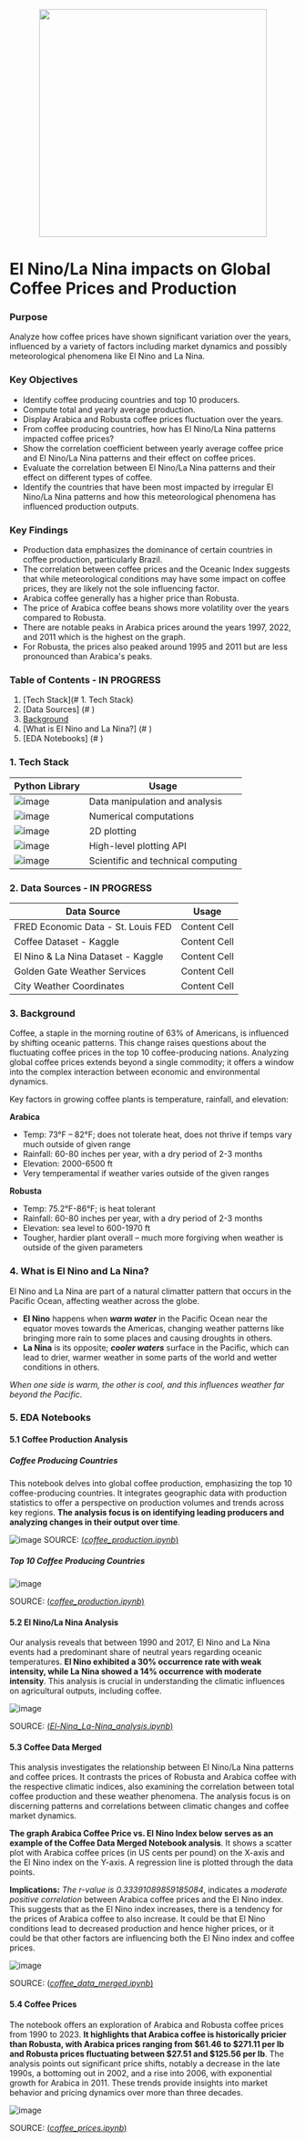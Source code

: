 <p align="center">
  <img width="400" height="400" src="https://github.com/AAlbers341/project1_coffee_analysis/assets/137431770/e9f9f422-f019-46ba-9148-bd1f56829aaf">
</p>

# El Nino/La Nina impacts on Global Coffee Prices and Production
### Purpose
Analyze how coffee prices have shown significant variation over the years, influenced by a variety of factors including market dynamics and possibly meteorological phenomena like El Nino and La Nina.  ​
### Key Objectives
* Identify coffee producing countries and top 10 producers.
* Compute total and yearly average production.
* Display Arabica and Robusta coffee prices fluctuation over the years.
* From coffee producing countries, how has El Nino/La Nina patterns impacted coffee prices?
* Show the correlation coefficient between yearly average coffee price and El Nino/La Nina patterns and their effect on coffee prices.
* Evaluate the correlation between El Nino/La Nina patterns and their effect on different types of coffee.
* Identify the countries that have been most impacted by irregular El Nino/La Nina patterns and how this meteorological phenomena has influenced production outputs.
### Key Findings
* Production data emphasizes the dominance of certain countries in coffee production, particularly Brazil.
* The correlation between coffee prices and the Oceanic Index suggests that while meteorological conditions may have some impact on coffee prices, they are likely not the sole influencing factor.
* Arabica coffee generally has a higher price than Robusta.
* The price of Arabica coffee beans shows more volatility over the years compared to Robusta.
* There are notable peaks in Arabica prices around the years 1997, 2022, and 2011 which is the highest on the graph.
* For Robusta, the prices also peaked around 1995 and 2011 but are less pronounced than Arabica's peaks.
### Table of Contents - IN PROGRESS
1. [Tech Stack](# 1. Tech Stack)
3. [Data Sources] (# )
4. [Background](# )
5. [What is El Nino and La Nina?] (# )
6. [EDA Notebooks] (# )

### 1. Tech Stack
| Python Library  | Usage |
| ------------- | ------------- |
|![image](https://github.com/AAlbers341/project1_coffee_analysis/assets/137431770/8841ac4f-3cbe-49c0-a2f4-c0acb1100224)  | Data manipulation and analysis  |
| ![image](https://github.com/AAlbers341/project1_coffee_analysis/assets/137431770/4bf0c856-4875-4ff1-8ebd-03c0e66ebd14) | Numerical computations  |
| ![image](https://github.com/AAlbers341/project1_coffee_analysis/assets/137431770/0edbd134-7e50-4c13-9a74-4f6b8350ba57) | 2D plotting  |
| ![image](https://github.com/AAlbers341/project1_coffee_analysis/assets/137431770/76cae272-4bcc-4ab2-a376-880cd1d28190) | High-level plotting API   |
| ![image](https://github.com/AAlbers341/project1_coffee_analysis/assets/137431770/3e7c0369-6e67-4080-81bc-ee7d214f80c0) |  Scientific and technical computing  |

### 2. Data Sources - IN PROGRESS
| Data Source  | Usage |
| ------------- | ------------- |
| FRED Economic Data - St. Louis FED  | Content Cell  |
| Coffee Dataset - Kaggle  | Content Cell  |
| El Nino & La Nina Dataset - Kaggle  | Content Cell  |
| Golden Gate Weather Services  | Content Cell  |
| City Weather Coordinates  | Content Cell  |

### 3. Background
Coffee, a staple in the morning routine of 63% of Americans, is influenced by shifting oceanic patterns. This change raises questions about the fluctuating coffee prices in the top 10 coffee-producing nations. Analyzing global coffee prices extends beyond a single commodity; it offers a window into the complex interaction between economic and environmental dynamics. 

Key factors in growing coffee plants is temperature, rainfall, and elevation:

**Arabica**
* Temp: 73°F – 82°F; does not tolerate heat, does not thrive if temps vary much outside of given range 
* Rainfall: 60-80 inches per year, with a dry period of 2-3 months
* Elevation: 2000-6500 ft
* Very temperamental if weather varies outside of the given ranges

**Robusta**
* Temp: 75.2°F-86°F; is heat tolerant
* Rainfall: 60-80 inches per year, with a dry period of 2-3 months
* Elevation: sea level to 600-1970 ft
* Tougher, hardier plant overall – much more forgiving when weather is outside of the given parameters
### 4. What is El Nino and La Nina?
El Nino and La Nina are part of a natural climatter pattern that occurs in the Pacific Ocean, affecting weather across the globe. 
* **El Nino** happens when **_warm water_** in the Pacific Ocean near the equator moves towards the Americas, changing weather patterns like bringing more rain to some places and causing droughts in others.
* **La Nina** is its opposite; **_cooler waters_** surface in the Pacific, which can lead to drier, warmer weather in some parts of the world and wetter conditions in others.

_When one side is warm, the other is cool, and this influences weather far beyond the Pacific_.
### 5. EDA Notebooks
#### 5.1 Coffee Production Analysis
##### Coffee Producing Countries
This notebook delves into global coffee production, emphasizing the top 10 coffee-producing countries. It integrates geographic data with production statistics to offer a perspective on production volumes and trends across key regions. **The analysis focus is on identifying leading producers and analyzing changes in their output over time**.

![image](https://github.com/AAlbers341/project1_coffee_analysis/assets/137431770/1b3f04d6-80c8-4ce4-b858-b6340871f201)
SOURCE: [(_coffee_production.ipynb_)](https://github.com/AAlbers341/project1_coffee_analysis/blob/main/EDA/coffee_production.ipynb)

##### Top 10 Coffee Producing Countries
![image](https://github.com/AAlbers341/project1_coffee_analysis/assets/137431770/782fb843-7072-43e6-a223-51527ebff782)

SOURCE: [(_coffee_production.ipynb_)](https://github.com/AAlbers341/project1_coffee_analysis/blob/main/EDA/coffee_production.ipynb)

#### 5.2 El Nino/La Nina Analysis
Our analysis reveals that between 1990 and 2017, El Nino and La Nina events had a predominant share of neutral years regarding oceanic temperatures. **El Nino exhibited a 30% occurrence rate with weak intensity, while La Nina showed a 14% occurrence with moderate intensity**. This analysis is crucial in understanding the climatic influences on agricultural outputs, including coffee.

![image](https://github.com/AAlbers341/project1_coffee_analysis/assets/137431770/a7e33e91-ce6f-4a36-bf57-392eb94f20d7)

SOURCE: [(_El-Nina_La-Nina_analysis.ipynb_)](https://github.com/AAlbers341/project1_coffee_analysis/blob/main/EDA/El-Nina_La-Nina_analysis.ipynb)

#### 5.3 Coffee Data Merged
This  analysis investigates the relationship between El Nino/La Nina patterns and coffee prices. It contrasts the prices of Robusta and Arabica coffee with the respective climatic indices, also examining the correlation between total coffee production and these weather phenomena. The analysis focus is on discerning patterns and correlations between climatic changes and coffee market dynamics.

**The graph Arabica Coffee Price vs. El Nino Index below serves as an example of the Coffee Data Merged Notebook analysis**. It shows a scatter plot with Arabica coffee prices (in US cents per pound) on the X-axis and the El Nino index on the Y-axis. A regression line is plotted through the data points.


**Implications:** _The r-value is 0.33391089859185084_, indicates a _moderate positive correlation_ between Arabica coffee prices and the El Nino index. This suggests that as the El Nino index increases, there is a tendency for the prices of Arabica coffee to also increase.  It could be that El Nino conditions lead to decreased production and hence higher prices, or it could be that other factors are influencing both the El Nino index and coffee prices.

![image](https://github.com/AAlbers341/project1_coffee_analysis/assets/137431770/7be35f7c-0897-4cfb-830e-214282ce6cbb)

SOURCE: ([_coffee_data_merged.ipynb_)](https://github.com/AAlbers341/project1_coffee_analysis/blob/main/EDA/coffee_data_merged.ipynb)

#### 5.4 Coffee Prices
The notebook offers an exploration of Arabica and Robusta coffee prices from 1990 to 2023. **It highlights that Arabica coffee is historically pricier than Robusta, with Arabica prices ranging from $61.46 to $271.11 per lb and Robusta prices fluctuating between $27.51 and $125.56 per lb**. The analysis points out significant price shifts, notably a decrease in the late 1990s, a bottoming out in 2002, and a rise into 2006, with exponential growth for Arabica in 2011. These trends provide insights into market behavior and pricing dynamics over more than three decades.

![image](https://github.com/AAlbers341/project1_coffee_analysis/assets/137431770/6391e76f-2633-446d-ac23-e6471f3e3818)

SOURCE: [(_coffee_prices.ipynb_)](https://github.com/AAlbers341/project1_coffee_analysis/blob/main/EDA/coffee_prices.ipynb)



